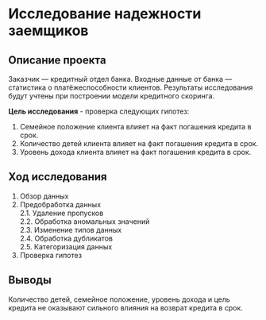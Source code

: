 # Исследование надежности заемщиков

## Описание проекта
Заказчик — кредитный отдел банка. Входные данные от банка — статистика о платёжеспособности клиентов.
Результаты исследования будут учтены при построении модели кредитного скоринга.

**Цель исследования** - проверка следующих гипотез:
1. Семейное положение клиента влияет на факт погашения кредита в срок.
2. Количество детей клиента влияет на факт погашения кредита в срок.
3. Уровень дохода клиента влияет на факт погашения кредита в срок.

## Ход исследования

 1. Обзор данных
 2. Предобработка данных\
 2.1. Удаление пропусков\
 2.2. Обработка аномальных значений\
 2.3. Изменение типов данных\
 2.4. Обработка дубликатов\
 2.5. Категоризация данных
 3. Проверка гипотез

## Выводы
Количество детей, семейное положение, уровень дохода и цель кредита не оказывают сильного влияния на возврат кредита в срок.